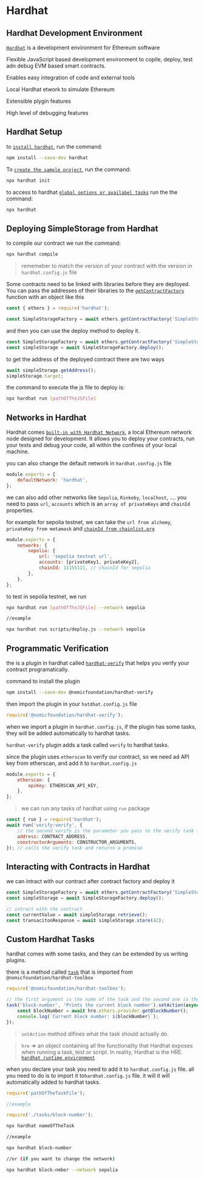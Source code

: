# Hardhat

## Hardhat Development Environment

[`Hardhat`](https://hardhat.org/) is a development environment for Ethereum software

Flexible JavaScript based development environment to copile, deploy, test adn debug EVM based smart contracts.

Enables easy integration of code and external tools

Local Hardhat etwork to simulate Ethereum

Extensible plygin features

High level of debugging features

## Hardhat Setup

to [`install hardhat`](https://hardhat.org/hardhat-runner/docs/getting-started#installation), run the command:

```bash
npm install --save-dev hardhat
```

To [`create the sample project`](https://hardhat.org/hardhat-runner/docs/getting-started#installation), run the command:

```bash
npx hardhat init
```

to access to hardhat [`global options or availabel tasks`](https://hardhat.org/hardhat-runner/docs/getting-started#running-tasks) run the the command:

```bash
npx hardhat
```

## Deploying SimpleStorage from Hardhat

to compile our contract we run the command:

```bash
npx hardhat compile
```

> rememeber to match the version of your contract with the version in `hardhat.config.js` file

Some contracts need to be linked with libraries before they are deployed. You can pass the addresses of their libraries to the [`getContractFactory`](https://hardhat.org/hardhat-runner/plugins/nomicfoundation-hardhat-ethers#library-linking) function with an object like this

```js
const { ethers } = require('hardhat');

const SimpleStorageFactory = await ethers.getContractFactory('SimpleStorage');
```

and then you can use the deploy method to deploy it.

```js
const SimpleStorageFactory = await ethers.getContractFactory('SimpleStorage');
const simpleStorage = await SimpleStorageFactory.deploy();
```

to get the address of the deployed contract there are two ways

```js
await simpleStorage.getAddress();
simpleStorage.target;
```

the command to execute the js file to deploy is:

```bash
npx hardhat run [pathOfTheJSFile]
```

## Networks in Hardhat

Hardhat comes [`built-in with Hardhat Network`](https://hardhat.org/hardhat-network/docs/overview), a local Ethereum network node designed for development. It allows you to deploy your contracts, run your tests and debug your code, all within the confines of your local machine.

you can also change the default network in `hardhat.config.js` file

```js
module.exports = {
	defaultNetwork: 'hardhat',
};
```

we can also add other networks like `Sepolia`, `Rinkeby`, `localhost`, ....
you need to pass `url`, `accounts` which is an `array of privateKeys` and `chainId` properties.

for example for sepolia testnet, we can take the `url from alchemy`, `privateKey from metamask` and [`chainId from chainlist.org`](https://chainlist.org/)

```js
module.exports = {
	networks: {
		sepolia: {
			url: 'sepolia testnet url',
			accounts: [privateKey1, privateKey2],
			chainId: 11155111, // chainId for sepolia
		},
	},
};
```

to test in sepolia testnet, we run

```bash
npx hardhat run [pathOfTheJSFile] --network sepolia

//example

npx hardhat run scripts/deploy.js --network sepolia
```

## Programmatic Verification

the is a plugin in hardhat called [`hardhat-verify`](https://hardhat.org/hardhat-runner/plugins/nomicfoundation-hardhat-verify) that helps you verify your contract programatically.

command to install the plugin

```bash
npm install --save-dev @nomicfoundation/hardhat-verify
```

then import the plugin in your `hatdhat.config.js` file

```js
require('@nomicfoundation/hardhat-verify');
```

when we import a plugin in `hardhat.config.js`, if the plugin has some tasks, they will be added automatically to hardhat tasks.

`hardhat-verify` plugin adds a task called `verify` to hardhat tasks.

since the plugin uses `etherscan` to verify our contract, so we need ad API key from etherscan, and add it to `hardhat.config.js`

```js
module.exports = {
	etherscan: {
		apiKey: ETHERSCAN_API_KEY,
	},
};
```

> we can run any tasks of hardhat using `run` package

```js
const { run } = require('hardhat');
await run('verify:verify', {
	// the second verify is the parameter you pass to the verify task function
	address: CONTRACT_ADDRESS,
	constructorArguments: CONSTRUCTOR_ARGUMENTS,
}); // calls the verify task and returns a promise
```

## Interacting with Contracts in Hardhat

we can intract with our contract after contract factory and deploy it

```js
const SimpleStorageFactory = await ethers.getContractFactory('SimpleStorage');
const simpleStorage = await SimpleStorageFactory.deploy();

// intract with the contract
const currentValue = await simpleStorage.retrieve();
const transacitonResponse = await simpleStorage.store(42);
```

## Custom Hardhat Tasks

hardhat comes with some tasks, and they can be extended by us writing plugins.

there is a method called [`task`](https://hardhat.org/hardhat-runner/docs/advanced/create-task) that is imported from `@nomicfoundation/hardhat-toolbox`

```js
require('@nomicfoundation/hardhat-toolbox');

// the first argument is the name of the task and the second one is the description of it.
task('block-number', 'Prints the current block number').setAction(async (taskArgs, hre) => {
	const blockNumber = await hre.ethers.provider.getBlockNumber();
	console.log(`Current block number: ${blockNumber}`);
});
```

> `setAction` method difines what the task should actually do.

> `hre` => an object containing all the functionality that Hardhat exposes when running a task, test or script. In reality, Hardhat is the HRE. [`hardhat runtime environment`](https://hardhat.org/hardhat-runner/docs/advanced/hardhat-runtime-environment)

when you declare your task you need to add it to `hardhat.config.js` file.
all you need to do is to import it to`hardhat.config.js` file. it will it will automatically added to hardhat tasks.

```js
require('pathOfTheTaskFile');

//example

require('./tasks/block-number');
```

```bash
npx hardhat nameOfTheTask

//example

npx hardhat block-number

//or (if you want to change the network)

npx hardhat block-nmber --network sepolia
```

